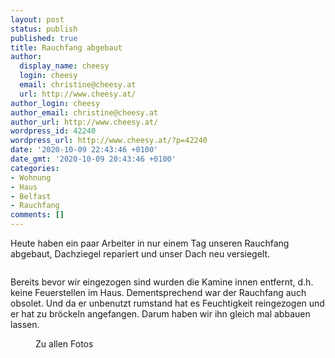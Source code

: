 ```yaml
---
layout: post
status: publish
published: true
title: Rauchfang abgebaut
author:
  display_name: cheesy
  login: cheesy
  email: christine@cheesy.at
  url: http://www.cheesy.at/
author_login: cheesy
author_email: christine@cheesy.at
author_url: http://www.cheesy.at/
wordpress_id: 42240
wordpress_url: http://www.cheesy.at/?p=42240
date: '2020-10-09 22:43:46 +0100'
date_gmt: '2020-10-09 20:43:46 +0100'
categories:
- Wohnung
- Haus
- Belfast
- Rauchfang
comments: []
---
```

<!-- wp:paragraph -->
Heute haben ein paar Arbeiter in nur einem Tag unseren Rauchfang abgebaut, Dachziegel repariert und unser Dach neu versiegelt.
<!-- /wp:paragraph -->
<!-- wp:image {"id":42232} -->
<figure class="wp-block-image"><img src="{% link _fotos/leben-in-belfast/2020/rauchfang-abbau/Rauchfang-005.jpg %}" alt="" class="wp-image-42232"></figure>
<!-- /wp:image -->
<!-- wp:paragraph -->
Bereits bevor wir eingezogen sind wurden die Kamine innen entfernt, d.h. keine Feuerstellen im Haus. Dementsprechend war der Rauchfang auch obsolet. Und da er unbenutzt rumstand hat es Feuchtigkeit reingezogen und er hat zu bröckeln angefangen. Darum haben wir ihn gleich mal abbauen lassen.
<!-- /wp:paragraph -->
<!-- wp:image {"id":42235,"linkDestination":"custom"} -->
<figure class="wp-block-image"><a href="{% link _fotos/leben-in-belfast/2020/rauchfang-abbau/index.md %}"><img src="{% link _fotos/leben-in-belfast/2020/rauchfang-abbau/Rauchfang-008.jpg %}" alt="" class="wp-image-42235"></a><br>
<figcaption>Zu allen Fotos</figcaption>
</figure>
<!-- /wp:image -->
